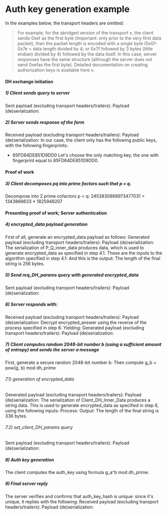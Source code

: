 # Auth key generation example
In the examples below, the transport headers are omitted:
> For example, for the abridged version of the transport », the client sends 0xef as the first byte (important: only prior to the very first data packet), then the packet length is encoded with a single byte (0x01-0x7e = data length divided by 4; or 0x7f followed by 3 bytes (little endian) divided by 4) followed by the data itself. In this case, server responses have the same structure (although the server does not send 0xefas the first byte).
Detailed documentation on creating authorization keys is available here ».
#### DH exchange initiation
##### 1) Client sends query to server
Sent payload (excluding transport headers/trailers):
Payload (de)serialization:
##### 2) Server sends response of the form
Received payload (excluding transport headers/trailers):
Payload (de)serialization:
In our case, the client only has the following public keys, with the following fingerprints:
- 85FD64DE851D9DD0
Let's choose the only matching key, the one with fingerprint equal to 85FD64DE851D9DD0.
#### Proof of work
##### 3) Client decomposes pq into prime factors such that p < q.
Decompose into 2 prime cofactors p < q: 2453830868973477031 = 1343866633 * 1825948207
#### Presenting proof of work; Server authentication
##### 4) encrypted_data payload generation
First of all, generate an encrypted_data payload as follows:
Generated payload (excluding transport headers/trailers):
Payload (de)serialization:
The serialization of P_Q_inner_data produces data, which is used to generate encrypted_data as specified in step 4.1.
These are the inputs to the algorithm specified in step 4.1:
And this is the output:
The length of the final string is 256 bytes.
##### 5) Send req_DH_params query with generated encrypted_data
Sent payload (excluding transport headers/trailers):
Payload (de)serialization:
##### 6) Server responds with:
Received payload (excluding transport headers/trailers):
Payload (de)serialization:
Decrypt encrypted_answer using the reverse of the process specified in step 6:
Yielding:
Generated payload (excluding transport headers/trailers):
Payload (de)serialization:
##### 7) Client computes random 2048-bit number b (using a sufficient amount of entropy) and sends the server a message
First, generate a secure random 2048-bit number b:
Then compute g_b = pow(g, b) mod dh_prime
###### 7.1) generation of encrypted_data
Generated payload (excluding transport headers/trailers):
Payload (de)serialization:
The serialization of Client_DH_Inner_Data produces a string data. This is used to generate encrypted_data as specified in step 6, using the following inputs:
Process:
Output:
The length of the final string is 336 bytes.
###### 7.2) set_client_DH_params query
Sent payload (excluding transport headers/trailers):
Payload (de)serialization:
##### 8) Auth key generation
The client computes the auth_key using formula g_a^b mod dh_prime:
##### 9) Final server reply
The server verifies and confirms that auth_key_hash is unique: since it's unique, it replies with the following:
Received payload (excluding transport headers/trailers):
Payload (de)serialization:
